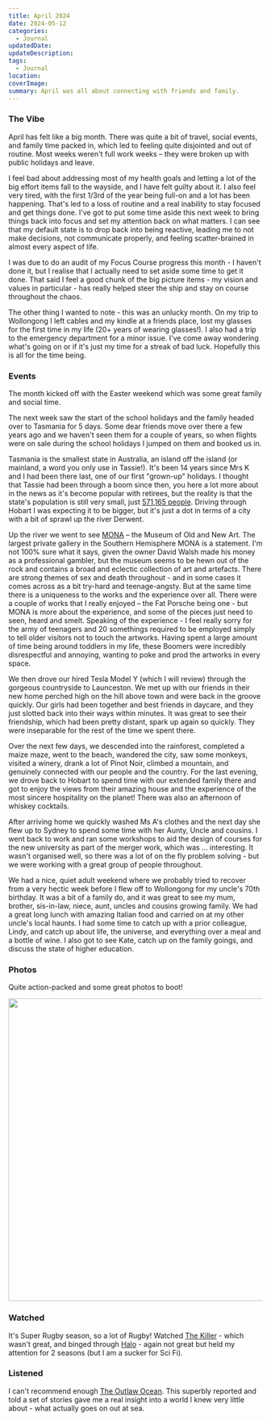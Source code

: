 ```yaml
---
title: April 2024
date: 2024-05-12
categories:
  - Journal
updatedDate: 
updateDescription: 
tags:
  - Journal
location: 
coverImage: 
summary: April was all about connecting with friends and family.
---
```

### The Vibe
April has felt like a big month. There was quite a bit of travel, social events, and family time packed in, which led to feeling quite disjointed and out of routine. Most weeks weren't full work weeks – they were broken up with public holidays and leave. 

I feel bad about addressing most of my health goals and letting a lot of the big effort items fall to the wayside, and I have felt guilty about it. I also feel very tired, with the first 1/3rd of the year being full-on and a lot has been happening. That's led to a loss of routine and a real inability to stay focused and get things done. I've got to put some time aside this next week to bring things back into focus and set my attention back on what matters. I can see that my default state is to drop back into being reactive, leading me to not make decisions, not communicate properly, and feeling scatter-brained in almost every aspect of life. 

I was due to do an audit of my Focus Course progress this month - I haven't done it, but I realise that I actually need to set aside some time to get it done. That said I feel a good chunk of the big picture items - my vision and values in particular - has really helped steer the ship and stay on course throughout the chaos. 

The other thing I wanted to note - this was an unlucky month. On my trip to Wollongong I left cables and my kindle at a friends place, lost my glasses for the first time in my life (20+ years of wearing glasses!). I also had a trip to the emergency department for a minor issue. I've come away wondering what's going on or if it's just my time for a streak of bad luck. Hopefully this is all for the time being. 

### Events
The month kicked off with the Easter weekend which was some great family and social time. 

The next week saw the start of the school holidays and the family headed over to Tasmania for 5 days. Some dear friends move over there a few years ago and we haven't seen them for a couple of years, so when flights were on sale during the school holidays I jumped on them and booked us in. 

Tasmania is the smallest state in Australia, an island off the island (or mainland, a word you only use in Tassie!). It's been 14 years since Mrs K and I had been there last, one of our first "grown-up" holidays. I thought that Tassie had been through a boom since then, you here a lot more about in the news as it's become popular with retirees, but the reality is that the state's population is still very small, just [571,165 people](https://en.wikipedia.org/wiki/Tasmania).  Driving through Hobart I was expecting it to be bigger, but it's just a dot in terms of a city with a bit of sprawl up the river Derwent. 

Up the river we went to see [MONA](https://en.wikipedia.org/wiki/Museum_of_Old_and_New_Art) – the Museum of Old and New Art. The largest private gallery in the Southern Hemisphere MONA is a statement. I'm not 100% sure what it says, given the owner David Walsh made his money as a professional gambler, but the museum seems to be hewn out of the rock and contains a broad and eclectic collection of art and artefacts. There are strong themes of sex and death throughout - and in some cases it comes across as a bit try-hard and teenage-angsty. But at the same time there is a uniqueness to the works and the experience over all. There were a couple of works that I really enjoyed – the Fat Porsche being one - but MONA is more about the experience, and some of the pieces just need to seen, heard and smelt. Speaking of the experience - I feel really sorry for the army of teenagers and 20 somethings required to be employed simply to tell older visitors not to touch the artworks. Having spent a large amount of time being around toddlers in my life, these Boomers were incredibly disrespectful and annoying, wanting to poke and prod the artworks in every space. 

We then drove our hired Tesla Model Y (which I will review) through the gorgeous countryside to Launceston. We met up with our friends in their new home perched high on the hill above town and were back in the groove quickly. Our girls had been together and best friends in daycare, and they just slotted back into their ways within minutes. It was great to see their friendship, which had been pretty distant, spark up again so quickly. They were inseparable for the rest of the time we spent there. 

Over the next few days, we descended into the rainforest, completed a maize maze, went to the beach, wandered the city, saw some monkeys, visited a winery, drank a lot of Pinot Noir, climbed a mountain, and genuinely connected with our people and the country. For the last evening, we drove back to Hobart to spend time with our extended family there and got to enjoy the views from their amazing house and the experience of the most sincere hospitality on the planet! There was also an afternoon of whiskey cocktails. 

After arriving home we quickly washed Ms A's clothes and the next day she flew up to Sydney to spend some time with her Aunty, Uncle and cousins. I went back to work and ran some workshops to aid the design of courses for the new university as part of the merger work, which was ... interesting. It wasn't organised well, so there was a lot of on the fly problem solving - but we were working with a great group of people throughout. 

We had a nice, quiet adult weekend where we probably tried to recover from a very hectic week before I flew off to Wollongong for my uncle's 70th birthday. It was a bit of a family do, and it was great to see my mum, brother, sis-in-law, niece, aunt, uncles and cousins growing family. We had a great long lunch with amazing Italian food and carried on at my other uncle's local haunts. I had some time to catch up with a prior colleague, Lindy, and catch up about life, the universe, and everything over a meal and a bottle of wine. I also got to see Kate, catch up on the family goings, and discuss the state of higher education. 

### Photos 

Quite action-packed and some great photos to boot!

<a data-flickr-embed="true" href="https://www.flickr.com/photos/48074786@N06" title=""><img src="https://live.staticflickr.com/65535/53668429641_0228e1443d_z.jpg" width="800" height="600" alt=""/></a><script async src="//embedr.flickr.com/assets/client-code.js" charset="utf-8"></script>

### Watched

It's Super Rugby season, so a lot of Rugby! Watched [The Killer](https://www.imdb.com/title/tt1136617/) - which wasn't great, and binged through [Halo](https://www.imdb.com/title/tt2934286/) - again not great but held my attention for 2 seasons (but I am a sucker for Sci Fi).

### Listened
I can't recommend enough [The Outlaw Ocean](https://www.theoutlawocean.com/). This superbly reported and told a set of stories gave me a real insight into a world I knew very little about - what actually goes on out at sea. 